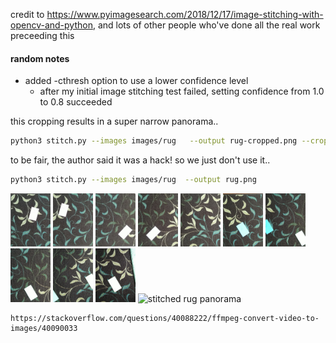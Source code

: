 credit to https://www.pyimagesearch.com/2018/12/17/image-stitching-with-opencv-and-python, and lots of other people who've done all the real work preceeding this


#### random notes

- added -cthresh option to use a lower confidence level
    - after my initial image stitching test failed, setting confidence from 1.0 to 0.8 succeeded


this cropping results in a super narrow panorama..
```bash
python3 stitch.py --images images/rug   --output rug-cropped.png --crop 1
```
to be fair, the author said it was a hack! so we just don't use it..
```bash
python3 stitch.py --images images/rug  --output rug.png
```
<img src="images/rug/rug01.jpg" width="64px"/>
<img src="images/rug/rug02.jpg" width="64px"/>
<img src="images/rug/rug03.jpg" width="64px"/>
<img src="images/rug/rug04.jpg" width="64px"/>
<img src="images/rug/rug05.jpg" width="64px"/>
<img src="images/rug/rug06.jpg" width="64px"/>
<img src="images/rug/rug07.jpg" width="64px"/>
<img src="images/rug/rug08.jpg" width="64px"/>
<img src="images/rug/rug09.jpg" width="64px"/>
<img src="images/rug/rug10.jpg" width="64px"/>


<img src="images/rug/rug.png" alt="stitched rug panorama" title="rug"/>


    https://stackoverflow.com/questions/40088222/ffmpeg-convert-video-to-images/40090033
